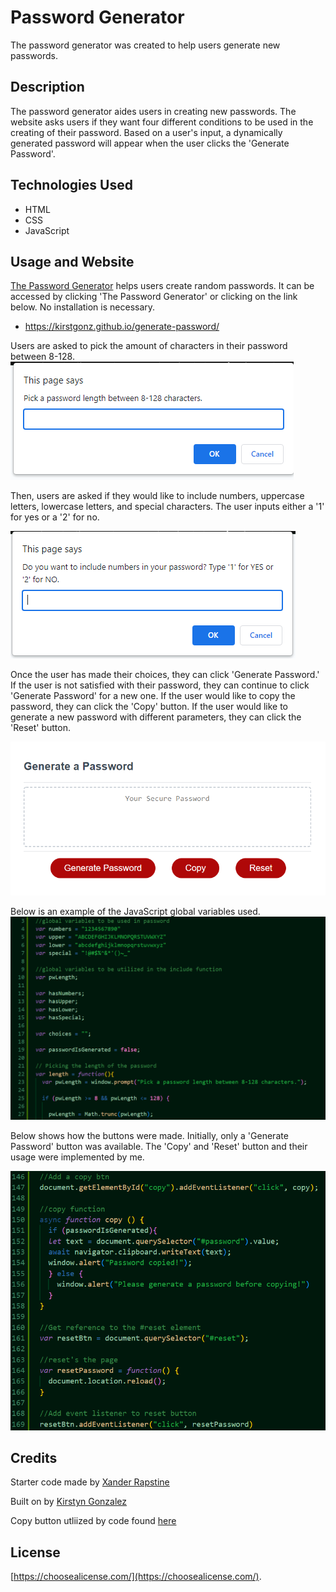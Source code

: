 # Password Generator

The password generator was created to help users generate new passwords.


## Description

The password generator aides users in creating new passwords. The website asks users if they want four different conditions to be used in the creating of their password. Based on a user's input, a dynamically generated password will appear when the user clicks the 'Generate Password'.

## Technologies Used

- HTML
- CSS
- JavaScript


## Usage and Website

[The Password Generator](https://kirstgonz.github.io/generate-password/) helps users create random passwords. It can be accessed by clicking 'The Password Generator' or clicking on the link below. No installation is necessary.

- https://kirstgonz.github.io/generate-password/

Users are asked to pick the amount of characters in their password between 8-128.
![pwLength](assets/images/pwlength.png)

Then, users are asked if they would like to include numbers, uppercase letters, lowercase letters, and special characters. The user inputs either a '1' for yes or a '2' for no.

![Numbers](assets/images/choices.png)

Once the user has made their choices, they can click 'Generate Password.' If the user is not satisfied with their password, they can continue to click 'Generate Password' for a new one. If the user would like to copy the password, they can click the 'Copy' button. If the user would like to generate a new password with different parameters, they can click the 'Reset' button.

![Password-generator-website](assets/images/generatewebsite.png)

Below is an example of the JavaScript global variables used.
![variables-code](assets/images/varcode.png)

Below shows  how the buttons were made. Initially, only a 'Generate Password' button was available. The 'Copy' and 'Reset' button and their usage were implemented by me.

![buttons](assets/images/newbuttons.png)

## Credits

Starter code made by [Xander Rapstine](https://github.com/Xandromus) 

Built on by [Kirstyn Gonzalez](https://github.com/kirstgonz)

Copy button utliized by code found [here](https://dev.to/walternascimentobarroso/creating-copy-button-with-js-4763)

## License

[https://choosealicense.com/](https://choosealicense.com/).


